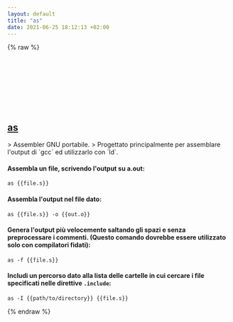 ```yaml
---
layout: default
title: "as"
date: 2021-06-25 18:12:13 +02:00
---
```

{% raw %}
<h2 id="as">
  <a href="/it/osx/as.html">as</a> <a href="#as"><svg class="icon">
    <use href="/assets/images/unicode_sprite.svg#link" />
  </svg></a>
</h2>
> Assembler GNU portabile.
> Progettato principalmente per assemblare l'output di `gcc` ed utilizzarlo con `ld`.

#### Assembla un file, scrivendo l'output su a.out:
```shell
as {{file.s}}
```
#### Assembla l'output nel file dato:
```shell
as {{file.s}} -o {{out.o}}
```
#### Genera l'output più velocemente saltando gli spazi e senza preprocessare i commenti. (Questo comando dovrebbe essere utilizzato solo con compilatori fidati):
```shell
as -f {{file.s}}
```
#### Includi un percorso dato alla lista delle cartelle in cui cercare i file specificati nelle direttive `.include`:
```shell
as -I {{path/to/directory}} {{file.s}}
```
{% endraw %}